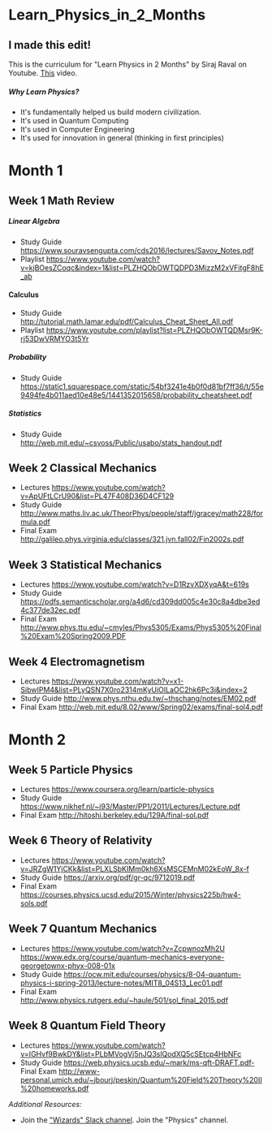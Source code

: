 # Learn_Physics_in_2_Months

## I made this edit!

This is the curriculum for "Learn Physics in 2 Months" by Siraj Raval on Youtube. [This](https://youtu.be/RGD6KQ6bRS8) video.

##### Why Learn Physics?
- It's fundamentally helped us build modern civilization. 
- It's used in Quantum Computing
- It's used in Computer Engineering
- It's used for innovation in general (thinking in first principles)

# Month 1

## Week 1 Math Review

##### Linear Algebra 
- Study Guide
https://www.souravsengupta.com/cds2016/lectures/Savov_Notes.pdf
- Playlist
https://www.youtube.com/watch?v=kjBOesZCoqc&index=1&list=PLZHQObOWTQDPD3MizzM2xVFitgF8hE_ab
#### Calculus 
- Study Guide
http://tutorial.math.lamar.edu/pdf/Calculus_Cheat_Sheet_All.pdf 
- Playlist
https://www.youtube.com/playlist?list=PLZHQObOWTQDMsr9K-rj53DwVRMYO3t5Yr
##### Probability 
- Study Guide
https://static1.squarespace.com/static/54bf3241e4b0f0d81bf7ff36/t/55e9494fe4b011aed10e48e5/1441352015658/probability_cheatsheet.pdf
##### Statistics 
- Study Guide
http://web.mit.edu/~csvoss/Public/usabo/stats_handout.pdf

## Week 2 Classical Mechanics
- Lectures
https://www.youtube.com/watch?v=ApUFtLCrU90&list=PL47F408D36D4CF129
- Study Guide
http://www.maths.liv.ac.uk/TheorPhys/people/staff/jgracey/math228/formula.pdf
- Final Exam 
http://galileo.phys.virginia.edu/classes/321.jvn.fall02/Fin2002s.pdf

## Week 3 Statistical Mechanics
- Lectures
 https://www.youtube.com/watch?v=D1RzvXDXyqA&t=619s
- Study Guide
https://pdfs.semanticscholar.org/a4d6/cd309dd005c4e30c8a4dbe3ed4c377de32ec.pdf
- Final Exam 
http://www.phys.ttu.edu/~cmyles/Phys5305/Exams/Phys5305%20Final%20Exam%20Spring2009.PDF 

## Week 4 Electromagnetism
- Lectures
https://www.youtube.com/watch?v=x1-SibwIPM4&list=PLyQSN7X0ro2314mKyUiOILaOC2hk6Pc3j&index=2
- Study Guide
http://www.phys.nthu.edu.tw/~thschang/notes/EM02.pdf
- Final Exam 
http://web.mit.edu/8.02/www/Spring02/exams/final-sol4.pdf

# Month 2 

## Week 5 Particle Physics
- Lectures
https://www.coursera.org/learn/particle-physics
- Study Guide
https://www.nikhef.nl/~i93/Master/PP1/2011/Lectures/Lecture.pdf 
- Final Exam 
http://hitoshi.berkeley.edu/129A/final-sol.pdf

## Week 6 Theory of Relativity
- Lectures
https://www.youtube.com/watch?v=JRZgW1YjCKk&list=PLXLSbKIMm0kh6XsMSCEMnM02kEoW_8x-f 
- Study Guide
https://arxiv.org/pdf/gr-qc/9712019.pdf 
- Final Exam 
https://courses.physics.ucsd.edu/2015/Winter/physics225b/hw4-sols.pdf 

## Week 7 Quantum Mechanics

- Lectures
https://www.youtube.com/watch?v=ZcpwnozMh2U
https://www.edx.org/course/quantum-mechanics-everyone-georgetownx-phyx-008-01x 
- Study Guide
https://ocw.mit.edu/courses/physics/8-04-quantum-physics-i-spring-2013/lecture-notes/MIT8_04S13_Lec01.pdf
- Final Exam 
http://www.physics.rutgers.edu/~haule/501/sol_final_2015.pdf 

## Week 8 Quantum Field Theory

- Lectures
https://www.youtube.com/watch?v=IGHvf9BwkDY&list=PLbMVogVj5nJQ3slQodXQ5cSEtcp4HbNFc 
- Study Guide
https://web.physics.ucsb.edu/~mark/ms-qft-DRAFT.pdf- 
Final Exam 
http://www-personal.umich.edu/~jbourj/peskin/Quantum%20Field%20Theory%20II%20homeworks.pdf



*Additional Resources:*   
- Join the ["Wizards" Slack channel](http://wizards.herokuapp.com/ "Herokuapp.com"). Join the "Physics" channel.
